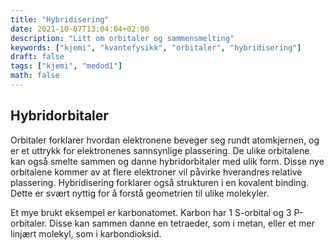 ```yaml
---
title: "Hybridisering"
date: 2021-10-07T13:04:04+02:00
description: "Litt om orbitaler og sammensmelting"
keywords: ["kjemi", "kvantefysikk", "orbitaler", "hybridisering"]
draft: false
tags: ["kjemi", "medod1"]
math: false
---
```


## Hybridorbitaler

Orbitaler forklarer hvordan elektronene beveger seg rundt atomkjernen, og er et uttrykk for elektronenes sannsynlige plassering. De ulike orbitalene kan også smelte sammen og danne hybridorbitaler med ulik form. Disse nye orbitalene kommer av at flere elektroner vil påvirke hverandres relative plassering. Hybridisering forklarer også strukturen i en kovalent binding. Dette er svært nyttig for å forstå geometrien til ulike molekyler. 

Et mye brukt eksempel er karbonatomet. Karbon har 1 S-orbital og 3 P-orbitaler. Disse kan sammen danne en tetraeder, som i metan, eller et mer linjært molekyl, som i karbondioksid.



